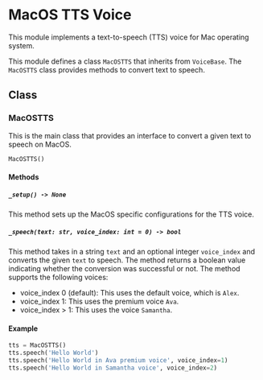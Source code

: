 # MacOS TTS Voice

This module implements a text-to-speech (TTS) voice for Mac operating system. 

This module defines a class `MacOSTTS` that inherits from `VoiceBase`. The `MacOSTTS` class provides methods to convert text to speech. 

## Class

### MacOSTTS

This is the main class that provides an interface to convert a given text to speech on MacOS. 

```python
MacOSTTS()
```

#### Methods

##### `_setup() -> None`

This method sets up the MacOS specific configurations for the TTS voice. 

##### `_speech(text: str, voice_index: int = 0) -> bool`

This method takes in a string `text` and an optional integer `voice_index` and converts the given `text` to speech. The method returns a boolean value indicating whether the conversion was successful or not. The method supports the following voices:

- voice_index 0 (default): This uses the default voice, which is `Alex`.
- voice_index 1: This uses the premium voice `Ava`.
- voice_index > 1: This uses the voice `Samantha`.

#### Example

```python
tts = MacOSTTS()
tts.speech('Hello World')
tts.speech('Hello World in Ava premium voice', voice_index=1)
tts.speech('Hello World in Samantha voice', voice_index=2)
```